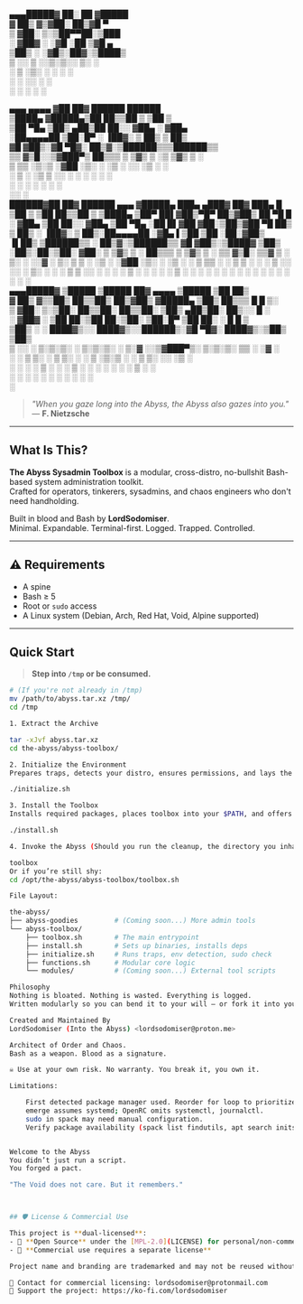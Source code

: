 ▄▄▄█████▓ ██░ ██ ▓█████                                               
▓  ██▒ ▓▒▓██░ ██▒▓█   ▀                                               
▒ ▓██░ ▒░▒██▀▀██░▒███                                                 
░ ▓██▓ ░ ░▓█ ░██ ▒▓█  ▄                                               
  ▒██▒ ░ ░▓█▒░██▓░▒████▒                                              
  ▒ ░░    ▒ ░░▒░▒░░ ▒░ ░                                              
    ░     ▒ ░▒░ ░ ░ ░  ░                                              
  ░       ░  ░░ ░   ░                                                 
          ░  ░  ░   ░  ░                                              
                                                                      
 ▄▄▄       ▄▄▄▄ ▓██   ██▓  ██████   ██████                            
▒████▄    ▓█████▄▒██  ██▒▒██    ▒ ▒██    ▒                            
▒██  ▀█▄  ▒██▒ ▄██▒██ ██░░ ▓██▄   ░ ▓██▄                              
░██▄▄▄▄██ ▒██░█▀  ░ ▐██▓░  ▒   ██▒  ▒   ██▒                           
 ▓█   ▓██▒░▓█  ▀█▓░ ██▒▓░▒██████▒▒▒██████▒▒                           
 ▒▒   ▓▒█░░▒▓███▀▒ ██▒▒▒ ▒ ▒▓▒ ▒ ░▒ ▒▓▒ ▒ ░                           
  ▒   ▒▒ ░▒░▒   ░▓██ ░▒░ ░ ░▒  ░ ░░ ░▒  ░ ░                           
  ░   ▒    ░    ░▒ ▒ ░░  ░  ░  ░  ░  ░  ░                             
      ░  ░ ░     ░ ░           ░        ░                             
                ░░ ░                                                  
  ██████▓██   ██▓  ██████  ▄▄▄      ▓█████▄  ███▄ ▄███▓ ██▓ ███▄    █ 
▒██    ▒ ▒██  ██▒▒██    ▒ ▒████▄    ▒██▀ ██▌▓██▒▀█▀ ██▒▓██▒ ██ ▀█   █ 
░ ▓██▄    ▒██ ██░░ ▓██▄   ▒██  ▀█▄  ░██   █▌▓██    ▓██░▒██▒▓██  ▀█ ██▒
  ▒   ██▒ ░ ▐██▓░  ▒   ██▒░██▄▄▄▄██ ░▓█▄   ▌▒██    ▒██ ░██░▓██▒  ▐▌██▒
▒██████▒▒ ░ ██▒▓░▒██████▒▒ ▓█   ▓██▒░▒████▓ ▒██▒   ░██▒░██░▒██░   ▓██░
▒ ▒▓▒ ▒ ░  ██▒▒▒ ▒ ▒▓▒ ▒ ░ ▒▒   ▓▒█░ ▒▒▓  ▒ ░ ▒░   ░  ░░▓  ░ ▒░   ▒ ▒ 
░ ░▒  ░ ░▓██ ░▒░ ░ ░▒  ░ ░  ▒   ▒▒ ░ ░ ▒  ▒ ░  ░      ░ ▒ ░░ ░░   ░ ▒░
░  ░  ░  ▒ ▒ ░░  ░  ░  ░    ░   ▒    ░ ░  ░ ░      ░    ▒ ░   ░   ░ ░ 
      ░  ░ ░           ░        ░  ░   ░           ░    ░           ░ 
         ░ ░                         ░                                
▄▄▄█████▓ ▒█████   ▒█████   ██▓     ▄▄▄▄    ▒█████  ▒██   ██▒         
▓  ██▒ ▓▒▒██▒  ██▒▒██▒  ██▒▓██▒    ▓█████▄ ▒██▒  ██▒▒▒ █ █ ▒░         
▒ ▓██░ ▒░▒██░  ██▒▒██░  ██▒▒██░    ▒██▒ ▄██▒██░  ██▒░░  █   ░         
░ ▓██▓ ░ ▒██   ██░▒██   ██░▒██░    ▒██░█▀  ▒██   ██░ ░ █ █ ▒          
  ▒██▒ ░ ░ ████▓▒░░ ████▓▒░░██████▒░▓█  ▀█▓░ ████▓▒░▒██▒ ▒██▒         
  ▒ ░░   ░ ▒░▒░▒░ ░ ▒░▒░▒░ ░ ▒░▓  ░░▒▓███▀▒░ ▒░▒░▒░ ▒▒ ░ ░▓ ░         
    ░      ░ ▒ ▒░   ░ ▒ ▒░ ░ ░ ▒  ░▒░▒   ░   ░ ▒ ▒░ ░░   ░▒ ░         
  ░      ░ ░ ░ ▒  ░ ░ ░ ▒    ░ ░    ░    ░ ░ ░ ░ ▒   ░    ░           
             ░ ░      ░ ░      ░  ░ ░          ░ ░   ░    ░           
                                         ░                            

> _"When you gaze long into the Abyss, the Abyss also gazes into you."_  
> — **F. Nietzsche**

---

## What Is This?

**The Abyss Sysadmin Toolbox** is a modular, cross-distro, no-bullshit Bash-based system administration toolkit.  
Crafted for operators, tinkerers, sysadmins, and chaos engineers who don't need handholding.

Built in blood and Bash by **LordSodomiser**.  
Minimal. Expandable. Terminal-first. Logged. Trapped. Controlled.

---

## ⚠️ Requirements

- A spine  
- Bash ≥ 5  
- Root or `sudo` access  
- A Linux system (Debian, Arch, Red Hat, Void, Alpine supported)

---

## Quick Start

> **Step into `/tmp` or be consumed.**

```bash
# (If you're not already in /tmp)
mv /path/to/abyss.tar.xz /tmp/
cd /tmp

1. Extract the Archive

tar -xJvf abyss.tar.xz
cd the-abyss/abyss-toolbox/

2. Initialize the Environment
Prepares traps, detects your distro, ensures permissions, and lays the foundation.

./initialize.sh

3. Install the Toolbox
Installs required packages, places toolbox into your $PATH, and offers to clean up.

./install.sh

4. Invoke the Abyss (Should you run the cleanup, the directory you inhabit (/tmp) will vanish. You’ll need to ‘cd’ to emerge from the void.)

toolbox
Or if you’re still shy:
cd /opt/the-abyss/abyss-toolbox/toolbox.sh

File Layout:

the-abyss/
├── abyss-goodies         # (Coming soon...) More admin tools
└── abyss-toolbox/
    ├── toolbox.sh        # The main entrypoint
    ├── install.sh        # Sets up binaries, installs deps
    ├── initialize.sh     # Runs traps, env detection, sudo check
    ├── functions.sh      # Modular core logic
    └── modules/          # (Coming soon...) External tool scripts

Philosophy
Nothing is bloated. Nothing is wasted. Everything is logged.
Written modularly so you can bend it to your will — or fork it into your own flavor of hell.

Created and Maintained By
LordSodomiser (Into the Abyss) <lordsodomiser@proton.me>

Architect of Order and Chaos.
Bash as a weapon. Blood as a signature.

☠️ Use at your own risk. No warranty. You break it, you own it.

Limitations:

    First detected package manager used. Reorder for loop to prioritize.
    emerge assumes systemd; OpenRC omits systemctl, journalctl.
    sudo in spack may need manual configuration.
    Verify package availability (spack list findutils, apt search initscripts).


Welcome to the Abyss
You didn’t just run a script.
You forged a pact.

"The Void does not care. But it remembers."



## 🛡️ License & Commercial Use

This project is **dual-licensed**:
- 📖 **Open Source** under the [MPL-2.0](LICENSE) for personal/non-commercial use
- 💼 **Commercial use requires a separate license**

Project name and branding are trademarked and may not be reused without permission.

📧 Contact for commercial licensing: lordsodomiser@protonmail.com  
💸 Support the project: https://ko-fi.com/lordsodomiser
